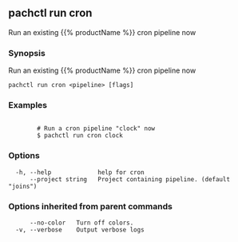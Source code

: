 ## pachctl run cron

Run an existing {{% productName %}} cron pipeline now

### Synopsis

Run an existing {{% productName %}} cron pipeline now

```
pachctl run cron <pipeline> [flags]
```

### Examples

```

		# Run a cron pipeline "clock" now
		$ pachctl run cron clock
```

### Options

```
  -h, --help             help for cron
      --project string   Project containing pipeline. (default "joins")
```

### Options inherited from parent commands

```
      --no-color   Turn off colors.
  -v, --verbose    Output verbose logs
```

